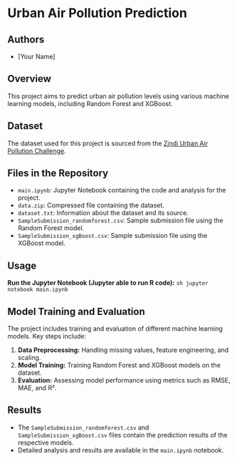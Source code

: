 # Urban Air Pollution Prediction

## Authors
- [Your Name]

## Overview
This project aims to predict urban air pollution levels using various machine learning models, including Random Forest and XGBoost.

## Dataset
The dataset used for this project is sourced from the [Zindi Urban Air Pollution Challenge](https://zindi.africa/competitions/zindiweekendz-learning-urban-air-pollution-challenge).

## Files in the Repository
- `main.ipynb`: Jupyter Notebook containing the code and analysis for the project.
- `data.zip`: Compressed file containing the dataset.
- `dataset.txt`: Information about the dataset and its source.
- `SampleSubmission_randomforest.csv`: Sample submission file using the Random Forest model.
- `SampleSubmission_xgBoost.csv`: Sample submission file using the XGBoost model.

## Usage
**Run the Jupyter Notebook (Jupyter able to run R code):**
    ```sh
    jupyter notebook main.ipynb
    ```

## Model Training and Evaluation
The project includes training and evaluation of different machine learning models. Key steps include:

1. **Data Preprocessing:** Handling missing values, feature engineering, and scaling.
2. **Model Training:** Training Random Forest and XGBoost models on the dataset.
3. **Evaluation:** Assessing model performance using metrics such as RMSE, MAE, and R².

## Results
- The `SampleSubmission_randomforest.csv` and `SampleSubmission_xgBoost.csv` files contain the prediction results of the respective models.
- Detailed analysis and results are available in the `main.ipynb` notebook.
